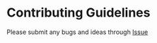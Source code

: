 # Contributing Guidelines

Please submit any bugs and ideas through [Issue](https://github.com/Nextflow4Metabolomics/nextflow4ms-dial/issues)